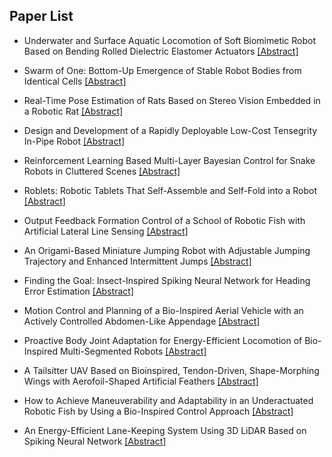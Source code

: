 ## Paper List

- Underwater and Surface Aquatic Locomotion of Soft Biomimetic Robot Based on Bending Rolled Dielectric Elastomer Actuators
[[Abstract]](https://events.infovaya.com/presentation?id=106724)

- Swarm of One: Bottom-Up Emergence of Stable Robot Bodies from Identical Cells
[[Abstract]](https://events.infovaya.com/presentation?id=106727)

- Real-Time Pose Estimation of Rats Based on Stereo Vision Embedded in a Robotic Rat
[[Abstract]](https://events.infovaya.com/presentation?id=106730)

- Design and Development of a Rapidly Deployable Low-Cost Tensegrity In-Pipe Robot
[[Abstract]](https://events.infovaya.com/presentation?id=106733)

- Reinforcement Learning Based Multi-Layer Bayesian Control for Snake Robots in Cluttered Scenes
[[Abstract]](https://events.infovaya.com/presentation?id=106736)

- Roblets: Robotic Tablets That Self-Assemble and Self-Fold into a Robot
[[Abstract]](https://events.infovaya.com/presentation?id=106739)

- Output Feedback Formation Control of a School of Robotic Fish with Artificial Lateral Line Sensing
[[Abstract]](https://events.infovaya.com/presentation?id=106742)

- An Origami-Based Miniature Jumping Robot with Adjustable Jumping Trajectory and Enhanced Intermittent Jumps
[[Abstract]](https://events.infovaya.com/presentation?id=106745)

- Finding the Goal: Insect-Inspired Spiking Neural Network for Heading Error Estimation
[[Abstract]](https://events.infovaya.com/presentation?id=106748)

- Motion Control and Planning of a Bio-Inspired Aerial Vehicle with an Actively Controlled Abdomen-Like Appendage
[[Abstract]](https://events.infovaya.com/presentation?id=106751)

- Proactive Body Joint Adaptation for Energy-Efficient Locomotion of Bio-Inspired Multi-Segmented Robots
[[Abstract]](https://events.infovaya.com/presentation?id=106754)

- A Tailsitter UAV Based on Bioinspired, Tendon-Driven, Shape-Morphing Wings with Aerofoil-Shaped Artificial Feathers
[[Abstract]](https://events.infovaya.com/presentation?id=106757)

- How to Achieve Maneuverability and Adaptability in an Underactuated Robotic Fish by Using a Bio-Inspired Control Approach
[[Abstract]](https://events.infovaya.com/presentation?id=106760)

- An Energy-Efficient Lane-Keeping System Using 3D LiDAR Based on Spiking Neural Network
[[Abstract]](https://events.infovaya.com/presentation?id=106763)

